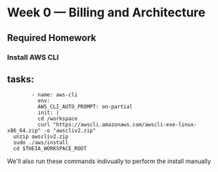 # Week 0 — Billing and Architecture
## Required Homework
### Install AWS CLI

## tasks:
       
            - name: aws-cli
              env:
              AWS_CLI_AUTO_PROMPT: on-partial
              init: |
              cd /workspace
              curl "https://awscli.amazonaws.com/awscli-exe-linux-x86_64.zip" -o "awscliv2.zip"
      unzip awscliv2.zip
      sudo ./aws/install
      cd $THEIA_WORKSPACE_ROOT
We'll also run these commands indivually to perform the install manually
